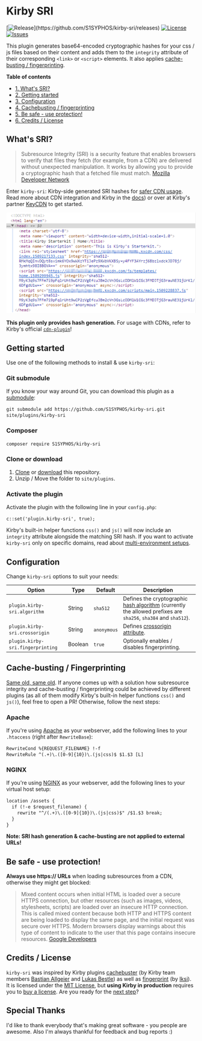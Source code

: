 # Kirby SRI
[![Release](https://img.shields.io/github/release/S1SYPHOS/kirby-sri.svg?color="brightgreen")](https://github.com/S1SYPHOS/kirby-sri/releases) [![License](https://img.shields.io/github/license/S1SYPHOS/kirby-sri.svg)](https://github.com/S1SYPHOS/kirby-sri/blob/master/LICENSE) [![Issues](https://img.shields.io/github/issues/S1SYPHOS/kirby-sri.svg)](https://github.com/S1SYPHOS/kirby-sri/issues)

This plugin generates base64-encoded cryptographic hashes for your css / js files based on their content and adds them to the `integrity` attribute of their corresponding `<link>` or `<script>` elements. It also applies [cache-busting / fingerprinting](#cache-busting--fingerprinting).

**Table of contents**
- [1. What's SRI?](#whats-sri)
- [2. Getting started](#getting-started)
- [3. Configuration](#configuration)
- [4. Cachebusting / fingerprinting](#cache-busting--fingerprinting)
- [5. Be safe - use protection!](#be-safe---use-protection)
- [6. Credits / License](#credits--license)

## What's SRI?
> Subresource Integrity (SRI) is a security feature that enables browsers to verify that files they fetch (for example, from a CDN) are delivered without unexpected manipulation. It works by allowing you to provide a cryptographic hash that a fetched file must match.
> [Mozilla Developer Network](https://developer.mozilla.org/en-US/docs/Web/Security/Subresource_Integrity)

Enter `kirby-sri`: Kirby-side generated SRI hashes for [safer CDN usage](https://hacks.mozilla.org/2015/09/subresource-integrity-in-firefox-43/). Read more about CDN integration and Kirby in the [docs](https://getkirby.com/docs/cookbook/kirby-loves-cdn)) or over at Kirby's partner [KeyCDN](https://www.keycdn.com/support/kirby-cdn-integration/) to get started.

![screenshot of the kirby-sri plugin](screenshot.png)

**This plugin only provides hash generation.** For usage with CDNs, refer to Kirby's official [`cdn-plugin`](https://github.com/getkirby-plugins/cdn-plugin)!

## Getting started
Use one of the following methods to install & use `kirby-sri`:

### Git submodule
If you know your way around Git, you can download this plugin as a [submodule](https://github.com/blog/2104-working-with-submodules):

```text
git submodule add https://github.com/S1SYPHOS/kirby-sri.git site/plugins/kirby-sri
```

### Composer

```text
composer require S1SYPHOS/kirby-sri
```

### Clone or download
1. [Clone](https://github.com/S1SYPHOS/kirby-sri.git) or [download](https://github.com/S1SYPHOS/kirby-sri/archive/master.zip)  this repository.
2. Unzip / Move the folder to `site/plugins`.

### Activate the plugin
Activate the plugin with the following line in your `config.php`:

```text
c::set('plugin.kirby-sri', true);
```

Kirby's built-in helper functions `css()` and `js()` will now include an `integrity` attribute alongside the matching SRI hash. If you want to activate `kirby-sri` only on specific domains, read about [multi-environment setups](https://getkirby.com/docs/developer-guide/configuration/options).

## Configuration
Change `kirby-sri` options to suit your needs:

| Option | Type | Default | Description |
| --- | --- | --- | --- |
| `plugin.kirby-sri.algorithm` | String | `sha512` | Defines the cryptographic [hash algorithm](https://developer.mozilla.org/en-US/docs/Web/Security/Subresource_Integrity) (currently the allowed prefixes are `sha256`, `sha384` and `sha512`). |
| `plugin.kirby-sri.crossorigin` | String | `anonymous` | Defines [crossorigin attribute](https://developer.mozilla.org/en-US/docs/Web/HTML/CORS_settings_attributes). |
| `plugin.kirby-sri.fingerprinting` | Boolean | `true` | Optionally enables / disables fingerprinting. |

## Cache-busting / Fingerprinting
[Same old, same old](https://www.keycdn.com/support/what-is-cache-busting/). If anyone comes up with a solution how subresource integrity and cache-busting / fingerprinting could be achieved by different plugins (as all of them modify Kirby's built-in helper functions `css()` and `js()`), feel free to open a PR! Otherwise, follow the next steps:

### Apache
If you're using [Apache](http://httpd.apache.org/) as your webserver, add the following lines to your `.htaccess` (right after `RewriteBase`):

```text
RewriteCond %{REQUEST_FILENAME} !-f
RewriteRule ^(.+)\.([0-9]{10})\.(js|css)$ $1.$3 [L]
```

### NGINX
If you're using [NGINX](https://nginx.org/en/) as your webserver, add the following lines to your virtual host setup:

```text
location /assets {
  if (!-e $request_filename) {
    rewrite "^/(.+)\.([0-9]{10})\.(js|css)$" /$1.$3 break;
  }
}
```

**Note: SRI hash generation & cache-busting are not applied to external URLs!**

## Be safe - use protection!
**Always use https:// URLs** when loading subresources from a CDN, otherwise they might get blocked:

> Mixed content occurs when initial HTML is loaded over a secure HTTPS connection, but other resources (such as images, videos, stylesheets, scripts) are loaded over an insecure HTTP connection. This is called mixed content because both HTTP and HTTPS content are being loaded to display the same page, and the initial request was secure over HTTPS. Modern browsers display warnings about this type of content to indicate to the user that this page contains insecure resources.
> [Google Developers](https://developers.google.com/web/fundamentals/security/prevent-mixed-content/what-is-mixed-content)

## Credits / License
`kirby-sri` was inspired by Kirby plugins [cachebuster](https://github.com/getkirby-plugins/cachebuster-plugin) (by Kirby team members [Bastian Allgeier](https://github.com/bastianallgeier) and [Lukas Bestle](https://github.com/lukasbestle)) as well as [fingerprint](https://github.com/iksi/kirby-fingerprint) (by [Iksi](https://github.com/iksi)). It is licensed under the [MIT License](LICENSE), but **using Kirby in production** requires you to [buy a license](https://getkirby.com/buy). Are you ready for the [next step](https://getkirby.com/next)?

## Special Thanks
I'd like to thank everybody that's making great software - you people are awesome. Also I'm always thankful for feedback and bug reports :)
